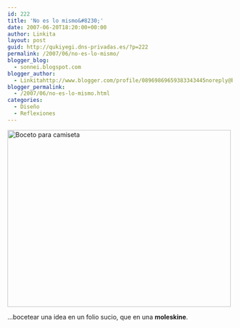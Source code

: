 ```yaml
---
id: 222
title: 'No es lo mismo&#8230;'
date: 2007-06-20T18:20:00+00:00
author: Linkita
layout: post
guid: http://qukiyegi.dns-privadas.es/?p=222
permalink: /2007/06/no-es-lo-mismo/
blogger_blog:
  - sonnei.blogspot.com
blogger_author:
  - Linkitahttp://www.blogger.com/profile/08969869659383343445noreply@blogger.com
blogger_permalink:
  - /2007/06/no-es-lo-mismo.html
categories:
  - Diseño
  - Reflexiones
---
```

[<img src="http://farm2.static.flickr.com/1021/576742885_f895fc533a.jpg" width="500" height="397" alt="Boceto para camiseta" />](http://www.flickr.com/photos/linkita/576742885/ "Boceteando voy, boceteando vengoOo")

&#8230;bocetear una idea en un folio sucio, que en una <span style="font-weight: bold;">moleskine</span>.